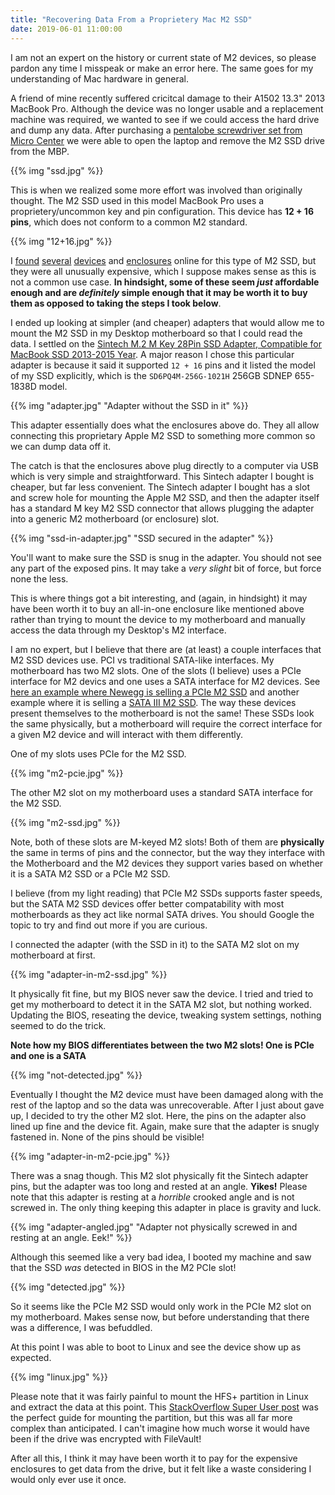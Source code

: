 ```yaml
---
title: "Recovering Data From a Proprietery Mac M2 SSD"
date: 2019-06-01 11:00:00
---
```


I am not an expert on the history or current state of M2 devices, so please pardon any time I misspeak or make an error here. The same goes for my understanding of Mac hardware in general.

A friend of mine recently suffered cricitcal damage to their A1502 13.3" 2013 MacBook Pro. Although the device was no longer usable and a replacement machine was required, we wanted to see if we could access the hard drive and dump any data. After purchasing a [pentalobe screwdriver set from Micro Center](https://www.microcenter.com/product/486366/inland-precision-pentalobe-screwdriver-set---3-piece#photogroup-2) we were able to open the laptop and remove the M2 SSD drive from the MBP.

{{% img "ssd.jpg" %}}

This is when we realized some more effort was involved than originally thought. The M2 SSD used in this model MacBook Pro uses a proprietery/uncommon key and pin configuration. This device has **12 + 16 pins**, which does not conform to a common M2 standard.

{{% img "12+16.jpg" %}}

I [found](https://www.amazon.com/dp/B015B105BG/ref=dp_cerb_2) [several](https://www.amazon.com/SHINESTAR-Enclosure-MacBook-Retina-Adapter/dp/B07K9BYKPJ) [devices](https://www.amazon.com/dp/B06XHXXT32/ref=dp_cerb_1) and [enclosures](https://www.amazon.com/dp/B00DUGFUV0/ref=psdc_160354011_t1_B076KDPZMM) online for this type of M2 SSD, but they were all unusually expensive, which I suppose makes sense as this is not a common use case. **In hindsight, some of these seem _just_ affordable enough and are _definitely_ simple enough that it may be worth it to buy them as opposed to taking the steps I took below**.

I ended up looking at simpler (and cheaper) adapters that would allow me to mount the M2 SSD in my Desktop motherboard so that I could read the data. I settled on the [Sintech M.2 M Key 28Pin SSD Adapter, Compatible for MacBook SSD 2013-2015 Year](https://www.amazon.com/gp/product/B0173ODBCE/ref=ppx_yo_dt_b_asin_title_o00_s00?ie=UTF8&psc=1). A major reason I chose this particular adapter is because it said it supported `12 + 16` pins and it listed the model of my SSD explicitly, which is the `SD6PQ4M-256G-1021H` 256GB SDNEP 655-1838D model.

{{% img "adapter.jpg" "Adapter without the SSD in it" %}}

This adapter essentially does what the enclosures above do. They all allow connecting this proprietary Apple M2 SSD to something more common so we can dump data off it.

The catch is that the enclosures above plug directly to a computer via USB which is very simple and straightforward. This Sintech adapter I bought is cheaper, but far less convenient. The Sintech adapter I bought has a slot and screw hole for mounting the Apple M2 SSD, and then the adapter itself has a standard M key M2 SSD connector that allows plugging the adapter into a generic M2 motherboard (or enclosure) slot.

{{% img "ssd-in-adapter.jpg" "SSD secured in the adapter" %}}

You'll want to make sure the SSD is snug in the adapter. You should not see any part of the exposed pins. It may take a _very slight_ bit of force, but force none the less.

This is where things got a bit interesting, and (again, in hindsight) it may have been worth it to buy an all-in-one enclosure like mentioned above rather than trying to mount the device to my motherboard and manually access the data through my Desktop's M2 interface.

I am no expert, but I believe that there are (at least) a couple interfaces that M2 SSD devices use. PCI vs traditional SATA-like interfaces. My motherboard has two M2 slots. One of the slots (I believe) uses a PCIe interface for M2 devics and one uses a SATA interface for M2 devices. See [here an example where Newegg is selling a PCIe M2 SSD](https://www.newegg.com/samsung-970-evo-1tb/p/N82E16820147691?Description=nvme%20ssd&cm_re=nvme_ssd-_-20-147-691-_-Product) and another example where it is selling a [SATA III M2 SSD](https://www.newegg.com/western-digital-blue-1tb/p/N82E16820250092?Description=m2%20sata%20ssd&cm_re=m2_sata_ssd-_-20-250-092-_-Product). The way these devices present themselves to the motherboard is not the same! These SSDs look the same physically, but a motherboard will require the correct interface for a given M2 device and will interact with them differently.

One of my slots uses PCIe for the M2 SSD.

{{% img "m2-pcie.jpg" %}}

The other M2 slot on my motherboard uses a standard SATA interface for the M2 SSD.

{{% img "m2-ssd.jpg" %}}

Note, both of these slots are M-keyed M2 slots! Both of them are **physically** the same in terms of pins and the connector, but the way they interface with the Motherboard and the M2 devices they support varies based on whether it is a SATA M2 SSD or a PCIe M2 SSD.

I believe (from my light reading) that PCIe M2 SSDs supports faster speeds, but the SATA M2 SSD devices offer better compatability with most motherboards as they act like normal SATA drives. You should Google the topic to try and find out more if you are curious.

I connected the adapter (with the SSD in it) to the SATA M2 slot on my motherboard at first.

{{% img "adapter-in-m2-ssd.jpg" %}}

It physically fit fine, but my BIOS never saw the device. I tried and tried to get my motherboard to detect it in the SATA M2 slot, but nothing worked. Updating the BIOS, reseating the device, tweaking system settings, nothing seemed to do the trick.

**Note how my BIOS differentiates between the two M2 slots! One is PCIe and one is a SATA**

{{% img "not-detected.jpg" %}}

Eventually I thought the M2 device must have been damaged along with the rest of the laptop and so the data was unrecoverable. After I just about gave up, I decided to try the other M2 slot. Here, the pins on the adapter also lined up fine and the device fit. Again, make sure that the adapter is snugly fastened in. None of the pins should be visible!

{{% img "adapter-in-m2-pcie.jpg" %}}

There was a snag though. This M2 slot physically fit the Sintech adapter pins, but the adapter was too long and rested at an angle. **Yikes!** Please note that this adapter is resting at a _horrible_ crooked angle and is not screwed in. The only thing keeping this adapter in place is gravity and luck.

{{% img "adapter-angled.jpg" "Adapter not physically screwed in and resting at an angle. Eek!" %}}

Although this seemed like a very bad idea, I booted my machine and saw that the SSD _was_ detected in BIOS in the M2 PCIe slot!

{{% img "detected.jpg" %}}

So it seems like the PCIe M2 SSD would only work in the PCIe M2 slot on my motherboard. Makes sense now, but before understanding that there was a difference, I was befuddled.

At this point I was able to boot to Linux and see the device show up as expected.

{{% img "linux.jpg" %}}

Please note that it was fairly painful to mount the HFS+ partition in Linux and extract the data at this point. This [StackOverflow Super User post](https://superuser.com/questions/961401/mounting-hfs-partition-on-arch-linux/1088110#1088110) was the perfect guide for mounting the partition, but this was all far more complex than anticipated. I can't imagine how much worse it would have been if the drive was encrypted with FileVault!

After all this, I think it may have been worth it to pay for the expensive enclosures to get data from the drive, but it felt like a waste considering I would only ever use it once.